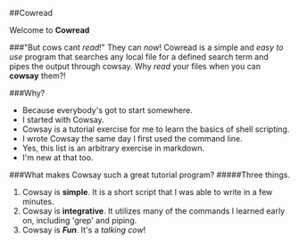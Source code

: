 ##Cowread

Welcome to **Cowread**

###"But cows cant _read_!"
  They can _now_! Cowread is a simple and _easy to use_ program that searches any local file for a defined search term and pipes the output through cowsay. Why _read_ your files when you can **cowsay** them?!

###Why?
  * Because everybody's got to start somewhere. 
  * I started with Cowsay. 
  * Cowsay is a tutorial exercise for me to learn the basics of shell scripting.
  * I wrote Cowsay the same day I first used the command line.
  * Yes, this list is an arbitrary exercise in markdown.
  * I'm new at that too.

###What makes Cowsay such a great tutorial program?
#####Three things.
1. Cowsay is **simple**. It is a short script that I was able to write in a few minutes.
2. Cowsay is **integrative**. It utilizes many of the commands I learned early on, including 'grep' and piping.
3. Cowsay is **_Fun_**. It's a _talking cow_! 

